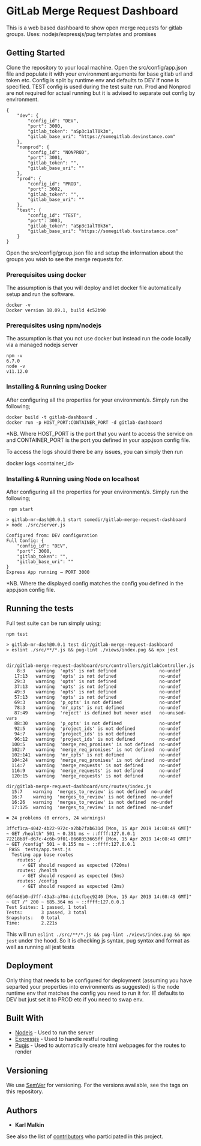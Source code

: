 # GitLab Merge Request Dashboard

This is a web based dashboard to show open merge requests for gitlab groups.
Uses: nodejs/expressjs/pug templates and promises

## Getting Started

Clone the repository to your local machine.
Open the src/config/app.json file and populate it with your environment arguments for base gitlab url and token etc.
    Config is split by runtime env and defaults to DEV if none is specified. TEST config is used during the test suite run.
    Prod and Nonprod are not required for actual running but it is advised to separate out config by environment.
```
{
    "dev": {
        "config_id": "DEV",
        "port": 3000,
        "gitlab_token": "aSp3c1alT0k3n",
        "gitlab_base_uri": "https://somegitlab.devinstance.com"
    },
    "nonprod": {
        "config_id": "NONPROD",
        "port": 3001,
        "gitlab_token": "",
        "gitlab_base_uri": ""
    },
    "prod": {
        "config_id": "PROD",
        "port": 3002,
        "gitlab_token": "",
        "gitlab_base_uri": ""
    },
    "test": {
        "config_id": "TEST",
        "port": 3003,
        "gitlab_token": "aSp3c1alT0k3n",
        "gitlab_base_uri": "https://somegitlab.testinstance.com"
    }
}
```

Open the src/config/group.json file and setup the information about the groups you wish to see the merge requests for.

### Prerequisites using docker

The assumption is that you will deploy and let docker file automatically setup and run the software.

```
docker -v
Docker version 18.09.1, build 4c52b90
```

### Prerequisites using npm/nodejs

The assumption is that you not use docker but instead run the code locally via a managed nodejs server

```
npm -v    
6.7.0
node -v                                                                           
v11.12.0
```

### Installing & Running using Docker

After configuring all the properties for your environment/s. Simply run the following;

```
docker build -t gitlab-dashboard .
docker run -p HOST_PORT:CONTAINER_PORT -d gitlab-dashboard
```

*NB. Where HOST_PORT is the port that you want to access the service on and CONTAINER_PORT is the port you defined in your app.json config file.

To access the logs should there be any issues, you can simply then run 

docker logs <container_id>


### Installing & Running using Node on localhost

After configuring all the properties for your environment/s. Simply run the following;

```
 npm start  

> gitlab-mr-dash@0.0.1 start somedir/gitlab-merge-request-dashboard
> node ./src/server.js

Configured from: DEV configuration
Full Config: {
    "config_id": "DEV",
    "port": 3000,
    "gitlab_token": "",
    "gitlab_base_uri": ""
}
Express App running → PORT 3000
```

*NB. Where the displayed config matches the config you defined in the app.json config file.

## Running the tests

Full test suite can be run simply using;

```
npm test 

> gitlab-mr-dash@0.0.1 test dir/gitlab-merge-request-dashboard
> eslint ./src/**/*.js && pug-lint ./views/index.pug && npx jest


dir/gitlab-merge-request-dashboard/src/controllers/gitlabController.js
    8:3    warning  'opts' is not defined                no-undef
   17:13   warning  'opts' is not defined                no-undef
   29:3    warning  'opts' is not defined                no-undef
   37:13   warning  'opts' is not defined                no-undef
   49:3    warning  'opts' is not defined                no-undef
   57:13   warning  'opts' is not defined                no-undef
   69:3    warning  'p_opts' is not defined              no-undef
   78:3    warning  'mr_opts' is not defined             no-undef
   87:49   warning  'reject' is defined but never used   no-unused-vars
   88:30   warning  'p_opts' is not defined              no-undef
   92:5    warning  'project_ids' is not defined         no-undef
   94:7    warning  'project_ids' is not defined         no-undef
   96:12   warning  'project_ids' is not defined         no-undef
  100:5    warning  'merge_req_promises' is not defined  no-undef
  102:7    warning  'merge_req_promises' is not defined  no-undef
  102:141  warning  'mr_opts' is not defined             no-undef
  104:24   warning  'merge_req_promises' is not defined  no-undef
  114:7    warning  'merge_requests' is not defined      no-undef
  116:9    warning  'merge_requests' is not defined      no-undef
  120:15   warning  'merge_requests' is not defined      no-undef

dir/gitlab-merge-request-dashboard/src/routes/index.js
  15:7    warning  'merges_to_review' is not defined  no-undef
  16:7    warning  'merges_to_review' is not defined  no-undef
  16:26   warning  'merges_to_review' is not defined  no-undef
  17:125  warning  'merges_to_review' is not defined  no-undef

✖ 24 problems (0 errors, 24 warnings)

3ffcf1ca-4042-4b22-972c-a2bb7fab631d [Mon, 15 Apr 2019 14:08:49 GMT]" ~ GET /health" 501 ~ 0.391 ms ~ ::ffff:127.0.0.1
72218b8f-d67c-4c6b-9f01-8660353665ff [Mon, 15 Apr 2019 14:08:49 GMT]" ~ GET /config" 501 ~ 0.155 ms ~ ::ffff:127.0.0.1
 PASS  tests/app.test.js
  Testing app base routes
    routes: /
      ✓ GET should respond as expected (720ms)
    routes: /health
      ✓ GET should respond as expected (5ms)
    routes: /config
      ✓ GET should respond as expected (2ms)

66f446b0-d7ff-43a3-a704-dc1cfbec9240 [Mon, 15 Apr 2019 14:08:49 GMT]" ~ GET /" 200 ~ 685.364 ms ~ ::ffff:127.0.0.1
Test Suites: 1 passed, 1 total
Tests:       3 passed, 3 total
Snapshots:   0 total
Time:        2.221s
```

This will run ```eslint ./src/**/*.js && pug-lint ./views/index.pug && npx jest``` under the hood. So it is checking js syntax, pug syntax and format as well as running all jest tests

## Deployment

Only thing that needs to be configured for deployment (assuming you have separted your properties into environments as suggested) is the node runtime env that matches the config you need to run it for. 
IE defaults to DEV but just set it to PROD etc if you need to swap env.

## Built With

* [Nodejs](https://nodejs.org/en/docs/) - Used to run the server
* [Expressjs](https://expressjs.com/en/guide/routing.html) - Used to handle restful routing
* [Pugjs](https://pugjs.org/api/getting-started.html) - Used to automatically create html webpages for the routes to render

## Versioning

We use [SemVer](http://semver.org/) for versioning. For the versions available, see the tags on this repository. 

## Authors

* **Karl Malkin**

See also the list of [contributors](https://github.com/your/project/contributors) who participated in this project.



